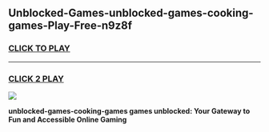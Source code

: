 
## Unblocked-Games-unblocked-games-cooking-games-Play-Free-n9z8f
<h3>
<a href="https://premium76.site?title=unblocked-games-cooking-games&ref=23A">CLICK TO PLAY</a></h3>
<hr>

<h3>
<a href="https://premium76.site?title=unblocked-games-cooking-games&ref=23A">CLICK 2 PLAY</a>
  
</h3>

<a href="https://premium76.site?title=unblocked-games-cooking-games&ref=23A"><img src="https://clearcache.store/games.png"></a>


**unblocked-games-cooking-games games unblocked: Your Gateway to Fun and Accessible Online Gaming**
